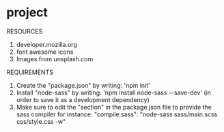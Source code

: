 
# project

RESOURCES
1. developer.mozilla.org
2. font awesome icons
3. Images from unsplash.com

REQUIREMENTS 
1. Create the "package.json" by writing: 'npm init'
2. Install "node-sass" by writing: 'npm install node-sass --save-dev' (in order to save it as a development dependency)
3. Make sure to edit the "section" in the package.json file to provide the sass compiler for instance: "compile:sass": "node-sass sass/main.scss css/style.css -w"
